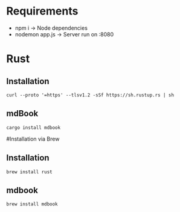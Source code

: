 # Requirements
- npm i -> Node dependencies
- nodemon app.js -> Server run on :8080

# Rust
## Installation
`curl --proto '=https' --tlsv1.2 -sSf https://sh.rustup.rs | sh`
## mdBook
`cargo install mdbook`

#Installation via Brew
## Installation
`brew install rust`
## mdbook
`brew install mdbook`
